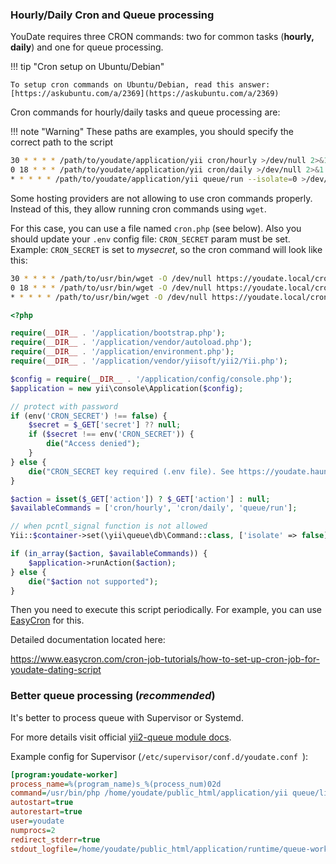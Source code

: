 ### Hourly/Daily Cron and Queue processing

YouDate requires three CRON commands: two for common tasks (**hourly, daily**) and one for queue processing.

!!! tip "Cron setup on Ubuntu/Debian"

    To setup cron commands on Ubuntu/Debian, read this answer: [https://askubuntu.com/a/2369](https://askubuntu.com/a/2369)

Cron commands for hourly/daily tasks and queue processing are:
   
!!! note "Warning"
    These paths are examples, you should specify the correct path to the script
   
```sh
30 * * * * /path/to/youdate/application/yii cron/hourly >/dev/null 2>&1
0 18 * * * /path/to/youdate/application/yii cron/daily >/dev/null 2>&1               
* * * * * /path/to/youdate/application/yii queue/run --isolate=0 >/dev/null 2>&1               
```

Some hosting providers are not allowing to use cron commands properly. Instead of this, they allow running cron commands using `wget`.

For this case, you can use a file named `cron.php` (see below). Also you should update your `.env` config file: `CRON_SECRET` param must be set.
Example: `CRON_SECRET` is set to *mysecret*, so the cron command will look like this:

```sh
30 * * * * /path/to/usr/bin/wget -O /dev/null https://youdate.local/cron.php?action=cron/hourly&secret=mysecret
0 18 * * * /path/to/usr/bin/wget -O /dev/null https://youdate.local/cron.php?action=cron/daily&secret=mysecret
* * * * * /path/to/usr/bin/wget -O /dev/null https://youdate.local/cron.php?action=queue/run&secret=mysecret
```

```php
<?php

require(__DIR__ . '/application/bootstrap.php');
require(__DIR__ . '/application/vendor/autoload.php');
require(__DIR__ . '/application/environment.php');
require(__DIR__ . '/application/vendor/yiisoft/yii2/Yii.php');

$config = require(__DIR__ . '/application/config/console.php');
$application = new yii\console\Application($config);

// protect with password
if (env('CRON_SECRET') !== false) {
    $secret = $_GET['secret'] ?? null;
    if ($secret !== env('CRON_SECRET')) {
        die("Access denied");
    }
} else {
    die("CRON_SECRET key required (.env file). See https://youdate.hauntd.me/documentation/cron.html for more details");
}

$action = isset($_GET['action']) ? $_GET['action'] : null;
$availableCommands = ['cron/hourly', 'cron/daily', 'queue/run'];

// when pcntl_signal function is not allowed
Yii::$container->set(\yii\queue\db\Command::class, ['isolate' => false]);

if (in_array($action, $availableCommands)) {
    $application->runAction($action);
} else {
    die("$action not supported");
}
```

Then you need to execute this script periodically. For example, you can use [EasyCron](https://www.easycron.com/?ref=139872) for this.

Detailed documentation located here: 

https://www.easycron.com/cron-job-tutorials/how-to-set-up-cron-job-for-youdate-dating-script
                   
### Better queue processing (*recommended*)
       
It's better to process queue with Supervisor or Systemd.
 
For more details visit official [yii2-queue module docs](https://github.com/yiisoft/yii2-queue/blob/master/docs/guide/worker.md).

Example config for Supervisor (`/etc/supervisor/conf.d/youdate.conf `):

```ini
[program:youdate-worker]
process_name=%(program_name)s_%(process_num)02d
command=/usr/bin/php /home/youdate/public_html/application/yii queue/listen --verbose=1 --color=0
autostart=true
autorestart=true
user=youdate
numprocs=2
redirect_stderr=true
stdout_logfile=/home/youdate/public_html/application/runtime/queue-worker.log
```
